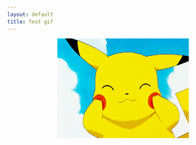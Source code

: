 ```yaml
---
layout: default
title: Test gif
---
```


<div class="test">
<img src="/images/cute.gif" alt="myphoto" style="width:307px;height:307;" align="right" hspace="80">
</div>
